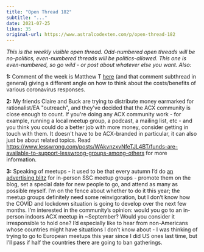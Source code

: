 ```yaml
---
title: "Open Thread 182"
subtitle: "..."
date: 2021-07-25
likes: 35
original-url: https://www.astralcodexten.com/p/open-thread-182
---
```

_This is the weekly visible open thread. Odd-numbered open threads will be no-politics, even-numbered threads will be politics-allowed. This one is even-numbered, so go wild - or post about whatever else you want. Also:_

 **1:** Comment of the week is Matthew T [here](https://astralcodexten.substack.com/p/things-i-learned-writing-the-lockdown/comments#comment-2435039) (and that comment subthread in general) giving a different angle on how to think about the costs/benefits of various coronavirus responses.

 **2:** My friends Claire and Buck are trying to distribute money earmarked for rationalist/EA "outreach", and they've decided that the ACX community is close enough to count. If you're doing any ACX community work - for example, running a local meetup group, a podcast, a mailing list, etc - and you think you could do a better job with more money, consider getting in touch with them. It doesn't have to be ACX-branded in particular, it can also just be about related topics. Read <https://www.lesswrong.com/posts/WAkvnzxvNfeTJL4BT/funds-are-available-to-support-lesswrong-groups-among-others> for more information.

 **3:** Speaking of meetups **-** it used to be that every autumn I’d do [an advertising blitz](https://slatestarcodex.com/2019/08/28/meetups-everywhere-2019/) for in-person SSC meetup groups - promote them on the blog, set a special date for new people to go, and attend as many as possible myself. I’m on the fence about whether to do it this year; the meetup groups definitely need some reinvigoration, but I don’t know how the COVID and lockdown situation is going to develop over the next few months. I’m interested in the community’s opinion: would you go to an in-person indoors ACX meetup in ~September? Would you consider it irresponsible to hold one? I’d especially like to hear from non-Americans whose countries might have situations I don’t know about - I was thinking of trying to go to European meetups this year since I did US ones last time, but I’ll pass if half the countries there are going to ban gatherings.
